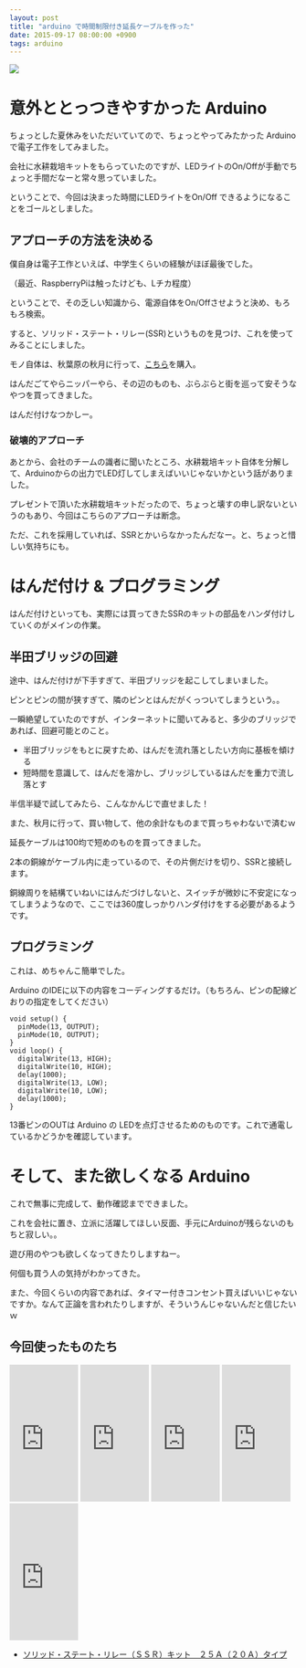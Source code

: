 ```yaml
---
layout: post
title: "arduino で時間制限付き延長ケーブルを作った"
date: 2015-09-17 08:00:00 +0900
tags: arduino
---
```


![](
https://skim.milk200.cc/20150917_arduino/IMG_2856.JPG)

# 意外ととっつきやすかった Arduino

ちょっとした夏休みをいただいていてので、ちょっとやってみたかった Arduinoで電子工作をしてみました。

会社に水耕栽培キットをもらっていたのですが、LEDライトのOn/Offが手動でちょっと手間だなーと常々思っていました。

ということで、今回は決まった時間にLEDライトをOn/Off できるようになることをゴールとしました。

## アプローチの方法を決める

僕自身は電子工作といえば、中学生くらいの経験がほぼ最後でした。

（最近、RaspberryPiは触ったけども、Lチカ程度）

ということで、その乏しい知識から、電源自体をOn/Offさせようと決め、もろもろ検索。

すると、ソリッド・ステート・リレー(SSR)というものを見つけ、これを使ってみることにしました。

モノ自体は、秋葉原の秋月に行って、[こちら](http://akizukidenshi.com/catalog/g/gK-00203/)を購入。

はんだごてやらニッパーやら、その辺のものも、ぶらぶらと街を巡って安そうなやつを買ってきました。

はんだ付けなつかしー。

### 破壊的アプローチ

あとから、会社のチームの識者に聞いたところ、水耕栽培キット自体を分解して、Arduinoからの出力でLED灯してしまえばいいじゃないかという話がありました。

プレゼントで頂いた水耕栽培キットだったので、ちょっと壊すの申し訳ないというのもあり、今回はこちらのアプローチは断念。

ただ、これを採用していれば、SSRとかいらなかったんだなー。と、ちょっと惜しい気持ちにも。

# はんだ付け & プログラミング

はんだ付けといっても、実際には買ってきたSSRのキットの部品をハンダ付けしていくのがメインの作業。

## 半田ブリッジの回避

途中、はんだ付けが下手すぎて、半田ブリッジを起こしてしまいました。

ピンとピンの間が狭すぎて、隣のピンとはんだがくっついてしまうという。。

一瞬絶望していたのですが、インターネットに聞いてみると、多少のブリッジであれば、回避可能とのこと。

- 半田ブリッジをもとに戻すため、はんだを流れ落としたい方向に基板を傾ける
- 短時間を意識して、はんだを溶かし、ブリッジしているはんだを重力で流し落とす

半信半疑で試してみたら、こんなかんじで直せました！

また、秋月に行って、買い物して、他の余計なものまで買っちゃわないで済むｗ

延長ケーブルは100均で短めのものを買ってきました。

2本の銅線がケーブル内に走っているので、その片側だけを切り、SSRと接続します。

銅線周りを結構ていねいにはんだづけしないと、スイッチが微妙に不安定になってしまうようなので、ここでは360度しっかりハンダ付けをする必要があるようです。

## プログラミング

これは、めちゃんこ簡単でした。

Arduino のIDEに以下の内容をコーディングするだけ。（もちろん、ピンの配線どおりの指定をしてください）

```
void setup() {
  pinMode(13, OUTPUT);
  pinMode(10, OUTPUT);
}
void loop() {
  digitalWrite(13, HIGH);
  digitalWrite(10, HIGH);
  delay(1000);
  digitalWrite(13, LOW);
  digitalWrite(10, LOW);
  delay(1000);
}
```

13番ピンのOUTは Arduino の LEDを点灯させるためのものです。これで通電しているかどうかを確認しています。

# そして、また欲しくなる Arduino

これで無事に完成して、動作確認までできました。

これを会社に置き、立派に活躍してほしい反面、手元にArduinoが残らないのもちと寂しい。。

遊び用のやつも欲しくなってきたりしますねー。

何個も買う人の気持がわかってきた。

また、今回くらいの内容であれば、タイマー付きコンセント買えばいいじゃないですか。なんて正論を言われたりしますが、そういうんじゃないんだと信じたいｗ

## 今回使ったものたち

<iframe src="http://rcm-fe.amazon-adsystem.com/e/cm?lt1=_blank&bc1=000000&IS2=1&bg1=FFFFFF&fc1=000000&lc1=0000FF&t=tanukiti_blog-22&o=9&p=8&l=as4&m=amazon&f=ifr&ref=ss_til&asins=B0044X2E5S" style="width:120px;height:240px;" scrolling="no" marginwidth="0" marginheight="0" frameborder="0"></iframe>

<iframe src="http://rcm-fe.amazon-adsystem.com/e/cm?lt1=_blank&bc1=000000&IS2=1&bg1=FFFFFF&fc1=000000&lc1=0000FF&t=tanukiti_blog-22&o=9&p=8&l=as4&m=amazon&f=ifr&ref=ss_til&asins=B0029LGANO" style="width:120px;height:240px;" scrolling="no" marginwidth="0" marginheight="0" frameborder="0"></iframe>

<iframe src="http://rcm-fe.amazon-adsystem.com/e/cm?lt1=_blank&bc1=000000&IS2=1&bg1=FFFFFF&fc1=000000&lc1=0000FF&t=tanukiti_blog-22&o=9&p=8&l=as4&m=amazon&f=ifr&ref=ss_til&asins=B0072QBJT6" style="width:120px;height:240px;" scrolling="no" marginwidth="0" marginheight="0" frameborder="0"></iframe>

<iframe src="http://rcm-fe.amazon-adsystem.com/e/cm?lt1=_blank&bc1=000000&IS2=1&bg1=FFFFFF&fc1=000000&lc1=0000FF&t=tanukiti_blog-22&o=9&p=8&l=as4&m=amazon&f=ifr&ref=ss_til&asins=B007UMNXE6" style="width:120px;height:240px;" scrolling="no" marginwidth="0" marginheight="0" frameborder="0"></iframe>

<iframe src="http://rcm-fe.amazon-adsystem.com/e/cm?lt1=_blank&bc1=000000&IS2=1&bg1=FFFFFF&fc1=000000&lc1=0000FF&t=tanukiti_blog-22&o=9&p=8&l=as4&m=amazon&f=ifr&ref=ss_til&asins=B009ALRR9M" style="width:120px;height:240px;" scrolling="no" marginwidth="0" marginheight="0" frameborder="0"></iframe>

- [ソリッド・ステート・リレー（ＳＳＲ）キット　２５Ａ（２０Ａ）タイプ](http://akizukidenshi.com/catalog/g/gK-00203/)
